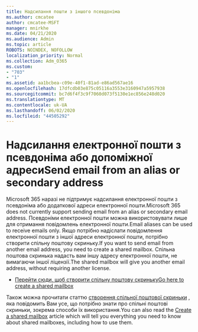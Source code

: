 ```yaml
---
title: Надсилання пошти з іншого псевдоніма
ms.author: cmcatee
author: cmcatee-MSFT
manager: mnirkhe
ms.date: 04/21/2020
ms.audience: Admin
ms.topic: article
ROBOTS: NOINDEX, NOFOLLOW
localization_priority: Normal
ms.collection: Adm_O365
ms.custom:
- "703"
- "1"
ms.assetid: aa1bcbea-c09e-40f1-81ad-e86ad567ae16
ms.openlocfilehash: 17dfcdb03e875c05116a3553e3160947a5957938
ms.sourcegitcommit: bc7d6f4f3c9f7060d073f5130e1ec856e248d020
ms.translationtype: MT
ms.contentlocale: uk-UA
ms.lasthandoff: 06/02/2020
ms.locfileid: "44505292"
---
```

# <a name="send-email-from-an-alias-or-secondary-address"></a><span data-ttu-id="51436-102">Надсилання електронної пошти з псевдоніма або допоміжної адреси</span><span class="sxs-lookup"><span data-stu-id="51436-102">Send email from an alias or secondary address</span></span>

<span data-ttu-id="51436-103">Microsoft 365 наразі не підтримує надсилання електронної пошти з псевдоніма або додаткової адреси електронної пошти.</span><span class="sxs-lookup"><span data-stu-id="51436-103">Microsoft 365 does not currently support sending email from an alias or secondary email address.</span></span> <span data-ttu-id="51436-104">Псевдоніми електронної пошти можна використовувати лише для отримання повідомлень електронної пошти.</span><span class="sxs-lookup"><span data-stu-id="51436-104">Email aliases can be used to receive emails only.</span></span> <span data-ttu-id="51436-105">Якщо потрібно надіслати повідомлення електронної пошти з іншої адреси електронної пошти, потрібно створити спільну поштову скриньку.</span><span class="sxs-lookup"><span data-stu-id="51436-105">If you want to send email from another email address, you need to create a shared mailbox.</span></span> <span data-ttu-id="51436-106">Спільна поштова скринька надасть вам іншу адресу електронної пошти, не вимагаючи іншої ліцензії.</span><span class="sxs-lookup"><span data-stu-id="51436-106">The shared mailbox will give you another email address, without requiring another license.</span></span>
  
- [<span data-ttu-id="51436-107">Перейти сюди, щоб створити спільну поштову скриньку</span><span class="sxs-lookup"><span data-stu-id="51436-107">Go here to create a shared mailbox</span></span>](https://portal.office.com/AdminPortal/Home#/AssistedGuide/addemailoptions)

<span data-ttu-id="51436-108">Також можна прочитати статтю [створення спільної поштової скриньки](https://docs.microsoft.com/microsoft-365/admin/email/create-a-shared-mailbox) , яка повідомить Вам усе, що потрібно знати про спільні поштові скриньки, зокрема способи їх використання.</span><span class="sxs-lookup"><span data-stu-id="51436-108">You can also read the [Create a shared mailbox](https://docs.microsoft.com/microsoft-365/admin/email/create-a-shared-mailbox) article which will tell you everything you need to know about shared mailboxes, including how to use them.</span></span>